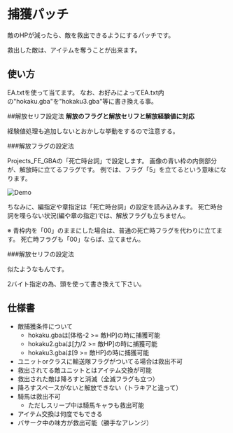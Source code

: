 # 捕獲パッチ
敵のHPが減ったら、敵を救出できるようにするパッチです。

救出した敵は、アイテムを奪うことが出来ます。

## 使い方
EA.txtを使って当てます。
なお、お好みによってEA.txt内の"hokaku.gba"を"hokaku3.gba"等に書き換える事。

##解放セリフ設定法
**解放のフラグと解放セリフと解放経験値に対応**

経験値処理も追加しないとおかしな挙動をするので注意する。

###解放フラグの設定法

Projects_FE_GBAの「死亡時台詞」で設定します。
画像の青い枠の内側部分が、解放時に立てるフラグです。
例では、フラグ「5」を立てるという意味になります。

![Demo](https://github.com/ngmansion/FE8/blob/master/hokaku/Projects_FE_GBA.png)

ちなみに、編指定や章指定は「死亡時台詞」の設定を読み込みます。
死亡時台詞を喋らない状況(編や章の指定)では、解放フラグも立ちません。

※
青枠内を「00」のままにした場合は、普通の死亡時フラグを代わりに立てます。
死亡時フラグも「00」ならば、立てません。


###解放セリフの設定法

似たようなもんです。

2バイト指定の為、頭を使って書き換えて下さい。

## 仕様書
* 敵捕獲条件について
	* hokaku.gbaは[体格-2 >= 敵HP]の時に捕獲可能
	* hokaku2.gbaは[力/2 >= 敵HP]の時に捕獲可能
	* hokaku3.gbaは[9 >= 敵HP]の時に捕獲可能
* ユニットorクラスに輸送隊フラグがついてる場合は救出不可
* 救出されてる敵ユニットとはアイテム交換が可能
* 救出された敵は降ろすと消滅（全滅フラグも立つ）
* 降ろすスペースがないと解放できない（トラキアと違って）
* 騎馬は救出不可
	* ただしスリープ中は騎馬キャラも救出可能
* アイテム交換は何度でもできる
* バサーク中の味方が救出可能（勝手なアレンジ）
